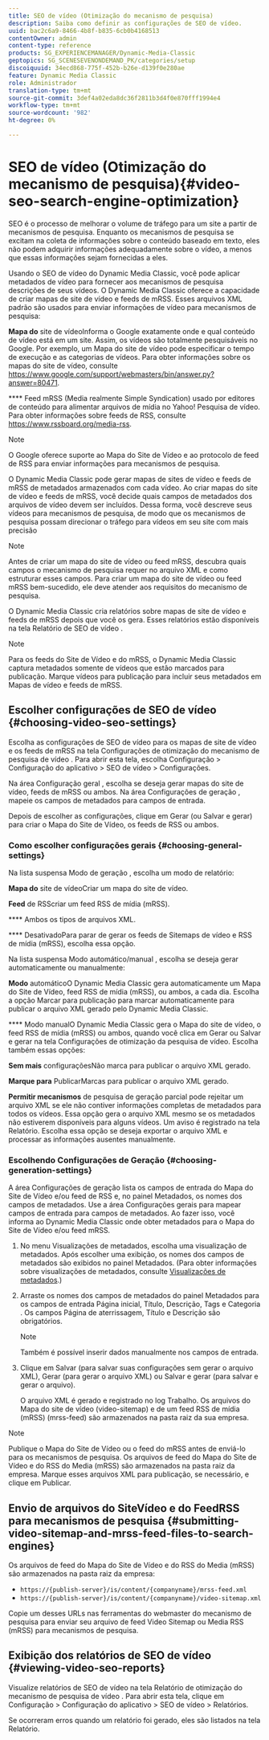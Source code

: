```yaml
---
title: SEO de vídeo (Otimização do mecanismo de pesquisa)
description: Saiba como definir as configurações de SEO de vídeo.
uuid: bac2c6a9-8466-4b8f-b835-6cb0b4168513
contentOwner: admin
content-type: reference
products: SG_EXPERIENCEMANAGER/Dynamic-Media-Classic
geptopics: SG_SCENESEVENONDEMAND_PK/categories/setup
discoiquuid: 34ecd868-775f-452b-b26e-d139f0e280ae
feature: Dynamic Media Classic
role: Administrador
translation-type: tm+mt
source-git-commit: 3def4a02eda8dc36f2811b3d4f0e870fff1994e4
workflow-type: tm+mt
source-wordcount: '982'
ht-degree: 0%

---
```



# SEO de vídeo (Otimização do mecanismo de pesquisa){#video-seo-search-engine-optimization}

SEO é o processo de melhorar o volume de tráfego para um site a partir de mecanismos de pesquisa. Enquanto os mecanismos de pesquisa se excitam na coleta de informações sobre o conteúdo baseado em texto, eles não podem adquirir informações adequadamente sobre o vídeo, a menos que essas informações sejam fornecidas a eles.

Usando o SEO de vídeo do Dynamic Media Classic, você pode aplicar metadados de vídeo para fornecer aos mecanismos de pesquisa descrições de seus vídeos. O Dynamic Media Classic oferece a capacidade de criar mapas de site de vídeo e feeds de mRSS. Esses arquivos XML padrão são usados para enviar informações de vídeo para mecanismos de pesquisa:

**Mapa do** site de vídeoInforma o Google exatamente onde e qual conteúdo de vídeo está em um site. Assim, os vídeos são totalmente pesquisáveis no Google. Por exemplo, um Mapa do site de vídeo pode especificar o tempo de execução e as categorias de vídeos. Para obter informações sobre os mapas do site de vídeo, consulte https://www.google.com/support/webmasters/bin/answer.py?answer=80471.

**** Feed mRSS (Media realmente Simple Syndication) usado por editores de conteúdo para alimentar arquivos de mídia no Yahoo! Pesquisa de vídeo. Para obter informações sobre feeds de RSS, consulte https://www.rssboard.org/media-rss.

>[!NOTE]
>
>O Google oferece suporte ao Mapa do Site de Vídeo e ao protocolo de feed de RSS para enviar informações para mecanismos de pesquisa.

O Dynamic Media Classic pode gerar mapas de sites de vídeo e feeds de mRSS de metadados armazenados com cada vídeo. Ao criar mapas do site de vídeo e feeds de mRSS, você decide quais campos de metadados dos arquivos de vídeo devem ser incluídos. Dessa forma, você descreve seus vídeos para mecanismos de pesquisa, de modo que os mecanismos de pesquisa possam direcionar o tráfego para vídeos em seu site com mais precisão

>[!NOTE]
>
>Antes de criar um mapa do site de vídeo ou feed mRSS, descubra quais campos o mecanismo de pesquisa requer no arquivo XML e como estruturar esses campos. Para criar um mapa do site de vídeo ou feed mRSS bem-sucedido, ele deve atender aos requisitos do mecanismo de pesquisa.

O Dynamic Media Classic cria relatórios sobre mapas de site de vídeo e feeds de mRSS depois que você os gera. Esses relatórios estão disponíveis na tela Relatório de SEO de vídeo .

>[!NOTE]
>
>Para os feeds do Site de Vídeo e do mRSS, o Dynamic Media Classic captura metadados somente de vídeos que estão marcados para publicação. Marque vídeos para publicação para incluir seus metadados em Mapas de vídeo e feeds de mRSS.

## Escolher configurações de SEO de vídeo {#choosing-video-seo-settings}

Escolha as configurações de SEO de vídeo para os mapas de site de vídeo e os feeds de mRSS na tela Configurações de otimização do mecanismo de pesquisa de vídeo . Para abrir esta tela, escolha Configuração > Configuração do aplicativo > SEO de vídeo > Configurações.

Na área Configuração geral , escolha se deseja gerar mapas do site de vídeo, feeds de mRSS ou ambos. Na área Configurações de geração , mapeie os campos de metadados para campos de entrada.

Depois de escolher as configurações, clique em Gerar (ou Salvar e gerar) para criar o Mapa do Site de Vídeo, os feeds de RSS ou ambos.

### Como escolher configurações gerais {#choosing-general-settings}

Na lista suspensa Modo de geração , escolha um modo de relatório:

**Mapa do** site de vídeoCriar um mapa do site de vídeo.

**Feed** de RSScriar um feed RSS de mídia (mRSS).

**** Ambos os tipos de arquivos XML.

**** DesativadoPara parar de gerar os feeds de Sitemaps de vídeo e RSS de mídia (mRSS), escolha essa opção.

Na lista suspensa Modo automático/manual , escolha se deseja gerar automaticamente ou manualmente:

**Modo** automáticoO Dynamic Media Classic gera automaticamente um Mapa do Site de Vídeo, feed RSS de mídia (mRSS), ou ambos, a cada dia. Escolha a opção Marcar para publicação para marcar automaticamente para publicar o arquivo XML gerado pelo Dynamic Media Classic.

**** Modo manualO Dynamic Media Classic gera o Mapa do site de vídeo, o feed RSS de mídia (mRSS) ou ambos, quando você clica em Gerar ou Salvar e gerar na tela Configurações de otimização da pesquisa de vídeo. Escolha também essas opções:

**Sem mais** configuraçõesNão marca para publicar o arquivo XML gerado.

**Marque para** PublicarMarcas para publicar o arquivo XML gerado.

**Permitir mecanismos** de pesquisa de geração parcial pode rejeitar um arquivo XML se ele não contiver informações completas de metadados para todos os vídeos. Essa opção gera o arquivo XML mesmo se os metadados não estiverem disponíveis para alguns vídeos. Um aviso é registrado na tela Relatório. Escolha essa opção se deseja exportar o arquivo XML e processar as informações ausentes manualmente.

### Escolhendo Configurações de Geração {#choosing-generation-settings}

A área Configurações de geração lista os campos de entrada do Mapa do Site de Vídeo e/ou feed de RSS e, no painel Metadados, os nomes dos campos de metadados. Use a área Configurações gerais para mapear campos de entrada para campos de metadados. Ao fazer isso, você informa ao Dynamic Media Classic onde obter metadados para o Mapa do Site de Vídeo e/ou feed mRSS.

1. No menu Visualizações de metadados, escolha uma visualização de metadados. Após escolher uma exibição, os nomes dos campos de metadados são exibidos no painel Metadados. (Para obter informações sobre visualizações de metadados, consulte [Visualizações de metadados](application-setup.md#metadata_views).)
1. Arraste os nomes dos campos de metadados do painel Metadados para os campos de entrada Página inicial, Título, Descrição, Tags e Categoria . Os campos Página de aterrissagem, Título e Descrição são obrigatórios.

   >[!NOTE]
   >
   >Também é possível inserir dados manualmente nos campos de entrada.

1. Clique em Salvar (para salvar suas configurações sem gerar o arquivo XML), Gerar (para gerar o arquivo XML) ou Salvar e gerar (para salvar e gerar o arquivo).

   O arquivo XML é gerado e registrado no log Trabalho. Os arquivos do Mapa do site de vídeo (video-sitemap) e de um feed RSS de mídia (mRSS) (mrss-feed) são armazenados na pasta raiz da sua empresa.

>[!NOTE]
>
>Publique o Mapa do Site de Vídeo ou o feed do mRSS antes de enviá-lo para os mecanismos de pesquisa. Os arquivos de feed do Mapa do Site de Vídeo e do RSS do Media (mRSS) são armazenados na pasta raiz da empresa. Marque esses arquivos XML para publicação, se necessário, e clique em Publicar.

## Envio de arquivos do SiteVídeo e do FeedRSS para mecanismos de pesquisa {#submitting-video-sitemap-and-mrss-feed-files-to-search-engines}

Os arquivos de feed do Mapa do Site de Vídeo e do RSS do Media (mRSS) são armazenados na pasta raiz da empresa:

* `https://{publish-server}/is/content/{companyname}/mrss-feed.xml`
* `https://{publish-server}/is/content/{companyname}/video-sitemap.xml`

Copie um desses URLs nas ferramentas do webmaster do mecanismo de pesquisa para enviar seu arquivo de feed Video Sitemap ou Media RSS (mRSS) para mecanismos de pesquisa.

## Exibição dos relatórios de SEO de vídeo {#viewing-video-seo-reports}

Visualize relatórios de SEO de vídeo na tela Relatório de otimização do mecanismo de pesquisa de vídeo . Para abrir esta tela, clique em Configuração > Configuração do aplicativo > SEO de vídeo > Relatórios.

Se ocorreram erros quando um relatório foi gerado, eles são listados na tela Relatório.
